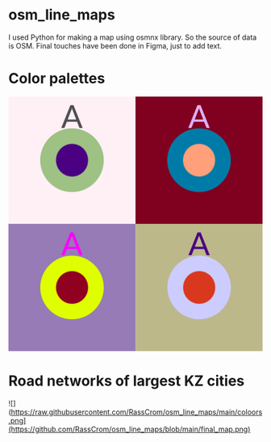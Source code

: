 # osm_line_maps
I used Python for making a map using osmnx library. So the source of data is OSM. Final touches have been done in Figma, just to add text.

# Color palettes
![](https://raw.githubusercontent.com/RassCrom/osm_line_maps/main/coloors.png)

# Road networks of largest KZ cities
![](https://raw.githubusercontent.com/RassCrom/osm_line_maps/main/coloors.png](https://github.com/RassCrom/osm_line_maps/blob/main/final_map.png)

